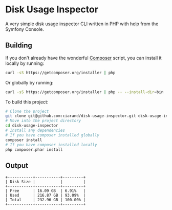 Disk Usage Inspector
====================
A very simple disk usage inspector CLI written in PHP with help from the Symfony Console.

Building
--------
If you don't already have the wonderful [Composer](http://getcomposer.org/) script, you can install it locally by running:
```bash
curl -sS https://getcomposer.org/installer | php
```
Or globally by running:
```bash
curl -sS https://getcomposer.org/installer | php -- --install-dir=bin
```

To build this project:
```bash
# Clone the project
git clone git@github.com:ciarand/disk-usage-inspector.git disk-usage-inspector
# Move into the project directory
cd disk-usage-inspector
# Install any dependencies
# If you have composer installed globally
composer install
# If you have composer installed locally
php composer.phar install
```

Output
------
```
+-----------+-----------+---------+
| Disk Size |           |         |
+-----------+-----------+---------+
| Free      | 16.09 GB  | 6.91%   |
| Used      | 216.87 GB | 93.09%  |
| Total     | 232.96 GB | 100.00% |
+-----------+-----------+---------+
```
